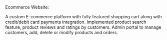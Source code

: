 Ecommerce Website:

A custom E-commerce platform with fully featured shopping cart along with credit/debit card payments integration.
Implemented product search feature, product reviews and ratings by customers.
Admin portal to manage customers, add, delete or modify products and orders.
